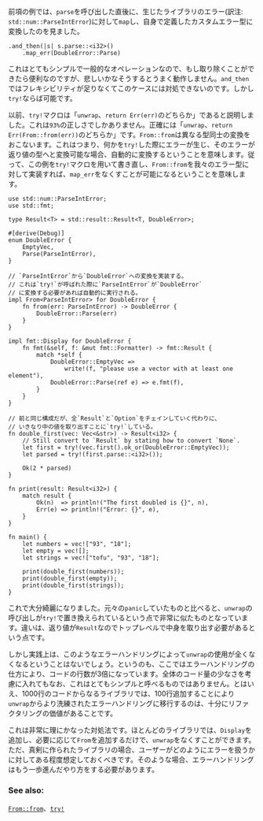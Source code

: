 <!-- If you will notice from the previous example, when we call `parse`, the immediate reaction
is to `map` the error from a library error into our new custom error type. -->
前項の例では、`parse`を呼び出した直後に、生じたライブラリのエラー(訳注: `std::num::ParseIntError`)に対して`map`し、自身で定義したカスタムエラー型に変換したのを見ました。

```rust,ignore
.and_then(|s| s.parse::<i32>()
    .map_err(DoubleError::Parse)
```

<!-- This is a very simple and also common operation so it would be convenient if eliding it
would work but alas, it does not. `and_then` is not sufficiently flexible that it can handle
this; `try!` is though. -->
これはとてもシンプルで一般的なオペレーションなので、もし取り除くことができたら便利なのですが、悲しいかなそうするとうまく動作しません。`and_then`ではフレキシビリティが足りなくてこのケースには対処できないのです。しかし`try!`ならば可能です。

<!-- `try!` has previously been explained as either `unwrap` or `return Err(err)` which is only
`93%` correct. It actually means `unwrap` or `return Err(From::from(err))`. Since `From::from`
is a conversion utility between different types, this means if you `try!` something where the
error is convertible to the return type, it will convert automatically. This means, if we
rewrite this example with `try!` when `From::from` is implemented for our error type,
the `map_err` will go away: -->
以前、`try!`マクロは「`unwrap`、`return Err(err)`のどちらか」であると説明しました。これは`93%`の正しさでしかありません。正確には「`unwrap`、`return Err(From::from(err))`のどちらか」です。`From::from`は異なる型同士の変換をおこないます。これはつまり、何かを`try!`した際にエラーが生じ、そのエラーが返り値の型へと変換可能な場合、自動的に変換するということを意味します。従って、この例を`try!`マクロを用いて書き直し、`From::from`を我々のエラー型に対して実装すれば、`map_err`をなくすことが可能になるということを意味します。

``` rust,editable
use std::num::ParseIntError;
use std::fmt;

type Result<T> = std::result::Result<T, DoubleError>;

#[derive(Debug)]
enum DoubleError {
    EmptyVec,
    Parse(ParseIntError),
}

// `ParseIntError`から`DoubleError`への変換を実装する。
// これは`try!`が呼ばれた際に`ParseIntError`が`DoubleError`
// に変換する必要があれば自動的に実行される。
impl From<ParseIntError> for DoubleError {
    fn from(err: ParseIntError) -> DoubleError {
        DoubleError::Parse(err)
    }
}

impl fmt::Display for DoubleError {
    fn fmt(&self, f: &mut fmt::Formatter) -> fmt::Result {
        match *self {
            DoubleError::EmptyVec =>
                write!(f, "please use a vector with at least one element"),
            DoubleError::Parse(ref e) => e.fmt(f),
        }
    }
}

// 前と同じ構成だが、全`Result`と`Option`をチェインしていく代わりに、
// いきなり中の値を取り出すことに`try!`している。
fn double_first(vec: Vec<&str>) -> Result<i32> {
    // Still convert to `Result` by stating how to convert `None`.
    let first = try!(vec.first().ok_or(DoubleError::EmptyVec));
    let parsed = try!(first.parse::<i32>());

    Ok(2 * parsed)
}

fn print(result: Result<i32>) {
    match result {
        Ok(n)  => println!("The first doubled is {}", n),
        Err(e) => println!("Error: {}", e),
    }
}

fn main() {
    let numbers = vec!["93", "18"];
    let empty = vec![];
    let strings = vec!["tofu", "93", "18"];

    print(double_first(numbers));
    print(double_first(empty));
    print(double_first(strings));
}

```

<!-- This is actually fairly clean now. If you compare it with the original `panic`, it is very similar
to replacing the `unwrap` calls with `try!` except that the return types are `Result` and so
they must be destructured at the top level. -->
これで大分綺麗になりました。元々の`panic`していたものと比べると、`unwrap`の呼び出しが`try!`で置き換えられているという点で非常に似たものとなっています。違いは、返り値が`Result`なのでトップレベルで中身を取り出す必要があるという点です。

<!-- However, do not expect error handling of this sort to replace all usage of `unwrap` in
practice. Error handling of this sort tripled our code line count and cannot really be
called simple even if this is heavily biased by the small code size. Indeed, moving a 1000 line
library from `unwrap` to more proper error handling might be feasible in an additional
100 lines of code though the necessary refractoring definitely would not be trivial. -->
しかし実践上は、このようなエラーハンドリングによって`unwrap`の使用が全くなくなるということはないでしょう。というのも、ここではエラーハンドリングの仕方により、コードの行数が3倍になっています。全体のコード量の少なさを考慮に入れてもなお、これはとてもシンプルと呼べるものではありません。とはいえ、1000行のコードからなるライブラリでは、100行追加することにより`unwrap`からより洗練されたエラーハンドリングに移行するのは、十分にリファクタリングの価値があることです。

<!-- This is a very reasonable place to be. Many libraries might get away with only
implementing `Display` and then adding `From` on an as needed basis. A serious library
though will have users with certain expections about how it should implement error handling.
In those cases, the error handling will need to be taken one step further. -->
これは非常に理にかなった対処法です。ほとんどのライブラリでは、`Display`を追加し、必要に応じて`From`を追加するだけで、`unwrap`をなくすことができます。ただ、真剣に作られたライブラリの場合、ユーザーがどのようにエラーを扱うかに対してある程度想定しておくべきです。そのような場合、エラーハンドリングはもう一歩進んだやり方をする必要があります。

### See also:

[`From::from`][from]、[`try!`][try]

[from]: http://doc.rust-lang.org/std/convert/trait.From.html
[try]: http://doc.rust-lang.org/std/macro.try!.html
